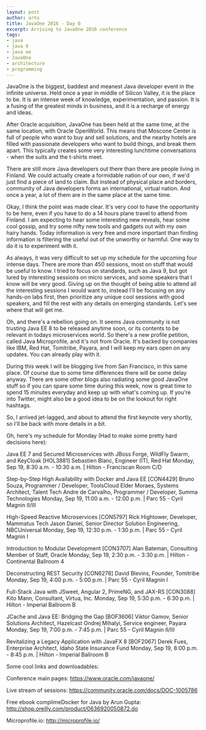 ```yaml
---
layout: post
author: arto
title: JavaOne 2016 - Day 0
excerpt: Arriving to JavaOne 2016 conference
tags:
- java
- java 9
- java ee
- JavaOne
- architecture
- programming
---
```



JavaOne is the biggest, baddest and meanest Java developer event in the infinite universe. Held once a year in middle of Silicon Valley, it is the place to be. It is an intense week of knowledge, experimentation, and passion. It is a fusing of the greatest minds in business, and it is a recharge of energy and ideas.

After Oracle acquisition, JavaOne has been held at the same time, at the same location, with Oracle OpenWorld. This means that Moscone Center is full of people who want to buy and sell solutions, and the nearby hotels are filled with passionate developers who want to build things, and break them apart. This typically creates some very interesting lunchtime conversations - when the suits and the t-shirts meet.

There are still more Java developers out there than there are people living in Finland. We could actually create a formidable nation of our own, if we'd just find a piece of land to claim. But instead of physical place and borders, community of Java developers forms an international, virtual nation. And once a year, a lot of them are in the same place at the same time.

Okay, I think the point was made clear. It's very cool to have the opportunity to be here, even if you have to do a 14 hours plane travel to attend from Finland. I am expecting to hear some interesting new reveals, hear some cool gossip, and try some nifty new tools and gadgets out with my own hairy hands. Today information is very free and more important than finding information is filtering the useful out of the unworthy or harmful. One way to do it is to experiment with it.

As always, it was very difficult to set up my schedule for the upcoming four intense days. There are more than 450 sessions, most on stuff that would be useful to know. I tried to focus on standards, such as Java 9, but got lured by interesting sessions on micro services, and some speakers that I know will be very good. Giving up on the thought of being able to attend all the interesting sessions I would want to, instead I'll be focusing on any hands-on labs first, then prioritize any unique cool sessions with good speakers, and fill the rest with any details on emerging standards. Let's see where that will get me.

Oh, and there's a rebellion going on. It seems Java community is not trusting Java EE 8 to be released anytime soon, or its contents to be relevant in todays microservices world. So there's a new profile petition, called Java Microprofile, and it's not from Oracle. It's backed by companies like IBM, Red Hat, Tomitribe, Payara, and I will keep my ears open on any updates. You can already play with it.

During this week I will be blogging live from San Francisco, in this same place. Of course due to some time differences there will be some delay anyway. There are some other blogs also radiating some good JavaOne stuff so if you can spare some time during this week, now is great time to spend 15 minutes everyday and keep up with what's coming up. If you're into Twitter, might also be a good idea to be on the lookout for right hashtags.

So, I arrived jet-lagged, and about to attend the first keynote very shortly, so I'll be back with more details in a bit.

Oh, here's my schedule for Monday (Had to make some pretty hard decisions here):

Java EE 7 and Secured Microservices with JBoss Forge, WildFly Swarm, and KeyCloak [HOL3881]
Sebastien Blanc, Engineer (IT), Red Hat
Monday, Sep 19, 8:30 a.m. - 10:30 a.m. | Hilton - Franciscan Room C/D

Step-by-Step High Availability with Docker and Java EE [CON4429]
Bruno Souza, Programmer / Developer, ToolsCloud
Elder Moraes, Systems Architect, Talent Tech
Andre de Carvalho, Programmer / Developer, Summa Technologies
Monday, Sep 19, 11:00 a.m. - 12:00 p.m. | Parc 55 - Cyril Magnin II/III

High-Speed Reactive Microservices [CON5797]
Rick Hightower, Developer, Mammatus Tech
Jason Daniel, Senior Director Solution Engineering, NBCUniversal
Monday, Sep 19, 12:30 p.m. - 1:30 p.m. | Parc 55 - Cyril Magnin I

Introduction to Modular Development [CON3707]
Alan Bateman, Consulting Member of Staff, Oracle
Monday, Sep 19, 2:30 p.m. - 3:30 p.m. | Hilton - Continental Ballroom 4

Deconstructing REST Security [CON6278]
David Blevins, Founder, Tomitribe
Monday, Sep 19, 4:00 p.m. - 5:00 p.m. | Parc 55 - Cyril Magnin I

Full-Stack Java with JSweet, Angular 2, PrimeNG, and JAX-RS [CON3088]
Kito Mann, Consultant, Virtua, Inc.
Monday, Sep 19, 5:30 p.m. - 6:30 p.m. | Hilton - Imperial Ballroom B

JCache and Java EE: Bridging the Gap [BOF3606]
Viktor Gamov, Senior Solutions Architect, Hazelcast
Ondrej Mihalyi, Service engineer, Payara
Monday, Sep 19, 7:00 p.m. - 7:45 p.m. | Parc 55 - Cyril Magnin II/III

Revitalizing a Legacy Application with JavaFX 8 [BOF2067]
Derek Fues, Enterprise Architect, Idaho State Insurance Fund
Monday, Sep 19, 8:00 p.m. - 8:45 p.m. | Hilton - Imperial Ballroom B

Some cool links and downloadables:

Conference main pages:
https://www.oracle.com/javaone/

Live stream of sessions:
https://community.oracle.com/docs/DOC-1005786

Free ebook complimeDocker for Java by Arun Gupta:
http://shop.oreilly.com/product/0636920050872.do

Microprofile.io:
http://microprofile.io/

